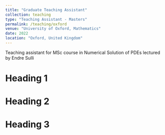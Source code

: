 ```yaml
---
title: "Graduate Teaching Assistant"
collection: teaching
type: "Teaching Assistant - Masters"
permalink: /teaching/oxford
venue: "University of Oxford, Mathematics"
date: 2022
location: "Oxford, United Kingdom"
---
```


Teaching assistant for MSc course in Numerical Solution of PDEs lectured by Endre Sulli

Heading 1
======

Heading 2
======

Heading 3
======
